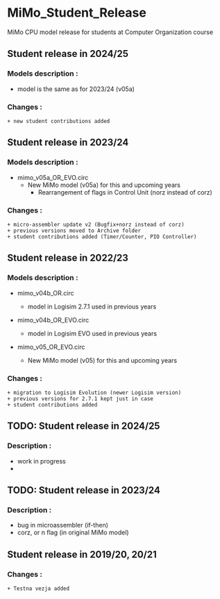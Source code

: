 # MiMo_Student_Release
MiMo CPU model release for students at Computer Organization course 

## Student release in 2024/25

### Models description :

- model is the same as for 2023/24 (v05a)   

### Changes :
    + new student contributions added
    
## Student release in 2023/24

### Models description :

- mimo_v05a_OR_EVO.circ   
  - New MiMo model (v05a) for this and upcoming years
    - Rearrangement of flags in Control Unit (norz instead of corz)

### Changes :
    + micro-assembler update v2 (Bugfix+norz instead of corz)
    + previous versions moved to Archive folder
    + student contributions added (Timer/Counter, PIO Controller)


## Student release in 2022/23

### Models description :

 - mimo_v04b_OR.circ      
   - model in Logisim 2.7.1 used in previous years

- mimo_v04b_OR_EVO.circ  
  - model in Logisim EVO used in previous years

- mimo_v05_OR_EVO.circ   
  - New MiMo model (v05) for this and upcoming years

### Changes :
    + migration to Logisim Evolution (newer Logisim version)
    + previous versions for 2.7.1 kept just in case
    + student contributions added

## TODO: Student release in 2024/25

### Description :

 - work in progress
-   
## TODO: Student release in 2023/24

### Description :

 - bug in microassembler (if-then)
 - corz, or n flag (in original MiMo model)      

## Student release in 2019/20, 20/21

### Changes :
    + Testna vezja added 


